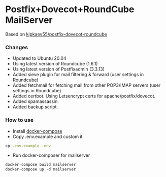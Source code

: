 # Postfix+Dovecot+RoundCube MailServer
Based on [kipkaev55/postfix-dovecot-roundcube](https://github.com/kipkaev55/postfix-dovecot-roundcube)
### Changes
* Updated to Ubuntu 20.04
* Using latest version of Roundcube (1.6.1)
* Using latest version of Postfixadmin (3.3.13)
* Added sieve plugin for mail filtering & forward (user settings in Roundcube)
* Added fetchmail for fetching mail from other POP3/IMAP servers (user settings in Roundcube)
* Added certbot. Using Letsencrypt certs for apache/postfix/dovecot.
* Added spamassassin.
* Added backup script.
### How to use
* Install [docker-compose](https://docs.docker.com/compose/install/)
* Copy .env.example and custom it
```js
cp .env.example .env
```
* Run docker-composer for mailserver
```js
docker-compose build mailserver
docker-compose up -d mailserver
```
